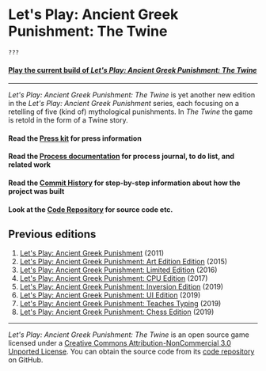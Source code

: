 # Let's Play: Ancient Greek Punishment: The Twine

```
???
```

#### [Play the current build of _Let's Play: Ancient Greek Punishment: The Twine_](https://pippinbarr.github.io/lets-play-ancient-greek-punishment-the-twine)

---

_Let's Play: Ancient Greek Punishment: The Twine_ is yet another new edition in the _Let's Play: Ancient Greek Punishment_ series, each focusing on a retelling of five (kind of) mythological punishments. In _The Twine_ the game is retold in the form of a Twine story.


#### Read the [Press kit](https://github.com/pippinbarr/lets-play-ancient-greek-punishment-the-twine/blob/master/press/README.md) for press information
#### Read the [Process documentation](https://github.com/pippinbarr/lets-play-ancient-greek-punishment-the-twine/blob/master/process/README.md) for process journal, to do list, and related work
#### Read the [Commit History](https://github.com/pippinbarr/lets-play-ancient-greek-punishment-the-twine/commits/master) for step-by-step information about how the project was built
#### Look at the [Code Repository](https://github.com/pippinbarr/lets-play-ancient-greek-punishment-the-twine) for source code etc.

## Previous editions
1. [Let's Play: Ancient Greek Punishment](http://www.pippinbarr.com/games/letsplayancientgreekpunishment/LetsPlayAncientGreekPunishment.html) (2011)
2. [Let's Play: Ancient Greek Punishment: Art Edition Edition](http://www.pippinbarr.com/games/letsplayletsplayancientgreekpunishmentarteditionedition/) (2015)
3. [Let's Play: Ancient Greek Punishment: Limited Edition](http://www.pippinbarr.com/games/letsplayancientgreekpunishmentlimitededition/) (2016)
4. [Let's Play: Ancient Greek Punishment: CPU Edition](http://pippinbarr.github.io/letsplayancientgreekpunishmentcpuedition/) (2017)
5. [Let's Play: Ancient Greek Punishment: Inversion Edition](http://pippinbarr.github.io/lets-play-ancient-greek-punishment-inversion-edition/) (2019)
6. [Let's Play: Ancient Greek Punishment: UI Edition](http://pippinbarr.github.io/lets-play-ancient-greek-punishment-ui-edition/) (2019)
7. [Let's Play: Ancient Greek Punishment: Teaches Typing](http://pippinbarr.github.io/lets-play-ancient-greek-punishment-teaches-typing/) (2019)
7. [Let's Play: Ancient Greek Punishment: Chess Edition](http://pippinbarr.github.io/lets-play-ancient-greek-punishment-chess-edition/) (2019)

---

_Let's Play: Ancient Greek Punishment: The Twine_ is an open source game licensed under a [Creative Commons Attribution-NonCommercial 3.0 Unported License](http://creativecommons.org/licenses/by-nc/3.0/). You can obtain the source code from its [code repository](https://github.com/pippinbarr/lets-play-ancient-greek-punishment-the-twine) on GitHub.
